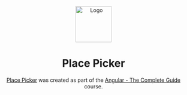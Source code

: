 <div align="center">
  <img alt="Logo" src="https://raw.githubusercontent.com/kuzn5298/courses/refs/heads/place-picker/public/favicon.ico" width="96" />
</div>

<h1 align="center">
  Place Picker
</h1>

<p align="center">
  <a href="https://courses.kuzn.dev/place-picker/" target="_blank">Place Picker</a> was created as part of the <a href="https://www.udemy.com/course/the-complete-guide-to-angular-2" target="_blank">Angular - The Complete Guide</a> course.
</p>

<!-- <div align="center">
  <img src="https://raw.githubusercontent.com/kuzn5298/courses/refs/heads/place-picker/preview.png" style="max-width: 512px; width: 100%;">
</div> -->
